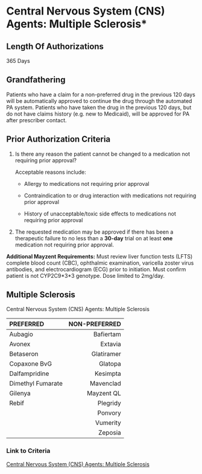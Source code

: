 # Central Nervous System (CNS) Agents: Multiple Sclerosis*

## Length Of Authorizations

365 Days

## Grandfathering

Patients who have a claim for a non-preferred drug in the previous 120 days will be automatically approved to continue the drug through the automated PA system. Patients who have taken the drug in the previous 120 days, but do not have claims history (e.g. new to Medicaid), will be approved for PA after prescriber contact.

## Prior Authorization Criteria

1. Is there any reason the patient cannot be changed to a medication not requiring prior approval?

    Acceptable reasons include:

    - Allergy to medications not requiring prior approval

    - Contraindication to or drug interaction with medications not requiring prior approval

    - History of unacceptable/toxic side effects to medications not requiring prior approval

2. The requested medication may be approved if there has been a therapeutic failure to no less than a **30-day** trial on at least **one** medication not requiring prior approval.

**Additional Mayzent Requirements:** Must review liver function tests (LFTS) complete blood count (CBC), ophthalmic examination, varicella zoster virus antibodies, and electrocardiogram (ECG) prior to initiation. Must confirm patient is not CYP2C9\*3\*3 genotype. Dose limited to 2mg/day.

## Multiple Sclerosis

Central Nervous System (CNS) Agents: Multiple Sclerosis

| PREFERRED | NON-PREFERRED |
| :--- | ---: |
| Aubagio           | Bafiertam  |
| Avonex            | Extavia    |
| Betaseron         | Glatiramer |
| Copaxone BvG      | Glatopa    |
| Dalfampridine     | Kesimpta   |
| Dimethyl Fumarate | Mavenclad  |
| Gilenya           | Mayzent QL |
| Rebif             | Plegridy   |
|                   | Ponvory    |  
|                   | Vumerity   |
|                   | Zeposia    |

### Link to Criteria

[Central Nervous System (CNS) Agents: Multiple Sclerosis](https://pharmacy.medicaid.ohio.gov/sites/default/files/20220415_UPDL_Criteria_FINAL_.pdf#page=37)
